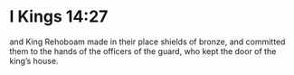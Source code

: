 # I Kings 14:27

and King Rehoboam made in their place shields of bronze, and committed them to the hands of the officers of the guard, who kept the door of the king’s house.
